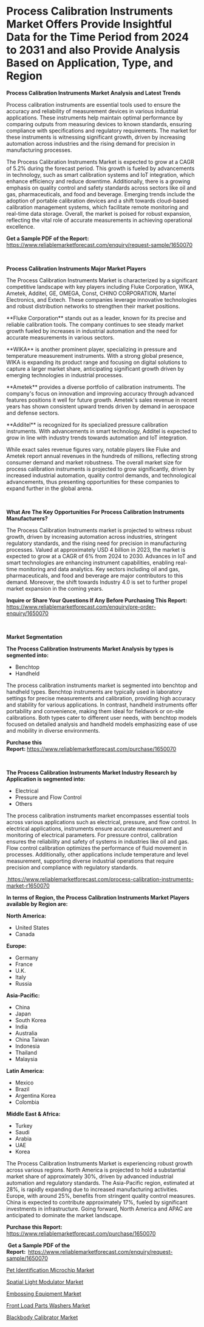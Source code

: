 <p><h1>Process Calibration Instruments Market Offers Provide Insightful Data for the Time Period from 2024 to 2031 and also Provide Analysis Based on Application, Type, and Region</h1></p><p><strong>Process Calibration Instruments Market Analysis and Latest Trends</strong></p>
<p><p>Process calibration instruments are essential tools used to ensure the accuracy and reliability of measurement devices in various industrial applications. These instruments help maintain optimal performance by comparing outputs from measuring devices to known standards, ensuring compliance with specifications and regulatory requirements. The market for these instruments is witnessing significant growth, driven by increasing automation across industries and the rising demand for precision in manufacturing processes.</p><p>The Process Calibration Instruments Market is expected to grow at a CAGR of 5.2% during the forecast period. This growth is fueled by advancements in technology, such as smart calibration systems and IoT integration, which enhance efficiency and reduce downtime. Additionally, there is a growing emphasis on quality control and safety standards across sectors like oil and gas, pharmaceuticals, and food and beverage. Emerging trends include the adoption of portable calibration devices and a shift towards cloud-based calibration management systems, which facilitate remote monitoring and real-time data storage. Overall, the market is poised for robust expansion, reflecting the vital role of accurate measurements in achieving operational excellence.</p></p>
<p><strong>Get a Sample PDF of the Report:&nbsp;</strong> <a href="https://www.reliablemarketforecast.com/enquiry/request-sample/1650070?utm_campaign=1167&utm_medium=2&utm_source=Github&utm_content=ia&utm_term=18102024&utm_id=process-calibration-instruments">https://www.reliablemarketforecast.com/enquiry/request-sample/1650070</a></p>
<p>&nbsp;</p>
<p><strong>Process Calibration Instruments Major Market Players</strong></p>
<p><p>The Process Calibration Instruments Market is characterized by a significant competitive landscape with key players including Fluke Corporation, WIKA, Ametek, Additel, GE, OMEGA, Const, CHINO CORPORATION, Martel Electronics, and Extech. These companies leverage innovative technologies and robust distribution networks to strengthen their market positions.</p><p>**Fluke Corporation** stands out as a leader, known for its precise and reliable calibration tools. The company continues to see steady market growth fueled by increases in industrial automation and the need for accurate measurements in various sectors.</p><p>**WIKA** is another prominent player, specializing in pressure and temperature measurement instruments. With a strong global presence, WIKA is expanding its product range and focusing on digital solutions to capture a larger market share, anticipating significant growth driven by emerging technologies in industrial processes.</p><p>**Ametek** provides a diverse portfolio of calibration instruments. The company's focus on innovation and improving accuracy through advanced features positions it well for future growth. Ametek's sales revenue in recent years has shown consistent upward trends driven by demand in aerospace and defense sectors.</p><p>**Additel** is recognized for its specialized pressure calibration instruments. With advancements in smart technology, Additel is expected to grow in line with industry trends towards automation and IoT integration.</p><p>While exact sales revenue figures vary, notable players like Fluke and Ametek report annual revenues in the hundreds of millions, reflecting strong consumer demand and market robustness. The overall market size for process calibration instruments is projected to grow significantly, driven by increased industrial automation, quality control demands, and technological advancements, thus presenting opportunities for these companies to expand further in the global arena.</p></p>
<p>&nbsp;</p>
<p><strong>What Are The Key Opportunities For Process Calibration Instruments Manufacturers?</strong></p>
<p><p>The Process Calibration Instruments market is projected to witness robust growth, driven by increasing automation across industries, stringent regulatory standards, and the rising need for precision in manufacturing processes. Valued at approximately USD 4 billion in 2023, the market is expected to grow at a CAGR of 6% from 2024 to 2030. Advances in IoT and smart technologies are enhancing instrument capabilities, enabling real-time monitoring and data analytics. Key sectors including oil and gas, pharmaceuticals, and food and beverage are major contributors to this demand. Moreover, the shift towards Industry 4.0 is set to further propel market expansion in the coming years.</p></p>
<p><strong>Inquire or Share Your Questions If Any Before Purchasing This Report:</strong> <a href="https://www.reliablemarketforecast.com/enquiry/pre-order-enquiry/1650070?utm_campaign=1167&utm_medium=2&utm_source=Github&utm_content=ia&utm_term=18102024&utm_id=process-calibration-instruments">https://www.reliablemarketforecast.com/enquiry/pre-order-enquiry/1650070</a></p>
<p>&nbsp;</p>
<p><strong>Market Segmentation</strong></p>
<p><strong>The Process Calibration Instruments Market Analysis by types is segmented into:</strong></p>
<p><ul><li>Benchtop</li><li>Handheld</li></ul></p>
<p><p>The process calibration instruments market is segmented into benchtop and handheld types. Benchtop instruments are typically used in laboratory settings for precise measurements and calibration, providing high accuracy and stability for various applications. In contrast, handheld instruments offer portability and convenience, making them ideal for fieldwork or on-site calibrations. Both types cater to different user needs, with benchtop models focused on detailed analysis and handheld models emphasizing ease of use and mobility in diverse environments.</p></p>
<p><strong>Purchase this Report:&nbsp;</strong><a href="https://www.reliablemarketforecast.com/purchase/1650070?utm_campaign=1167&utm_medium=2&utm_source=Github&utm_content=ia&utm_term=18102024&utm_id=process-calibration-instruments">https://www.reliablemarketforecast.com/purchase/1650070</a></p>
<p>&nbsp;</p>
<p><strong>The Process Calibration Instruments Market Industry Research by Application is segmented into:</strong></p>
<p><ul><li>Electrical</li><li>Pressure and Flow Control</li><li>Others</li></ul></p>
<p><p>The process calibration instruments market encompasses essential tools across various applications such as electrical, pressure, and flow control. In electrical applications, instruments ensure accurate measurement and monitoring of electrical parameters. For pressure control, calibration ensures the reliability and safety of systems in industries like oil and gas. Flow control calibration optimizes the performance of fluid movement in processes. Additionally, other applications include temperature and level measurement, supporting diverse industrial operations that require precision and compliance with regulatory standards.</p></p>
<p><a href="https://www.reliablemarketforecast.com/process-calibration-instruments-market-r1650070?utm_campaign=1167&utm_medium=2&utm_source=Github&utm_content=ia&utm_term=18102024&utm_id=process-calibration-instruments">&nbsp;https://www.reliablemarketforecast.com/process-calibration-instruments-market-r1650070</a></p>
<p><strong>In terms of Region, the Process Calibration Instruments Market Players available by Region are:</strong></p>
<p>
    <p> <strong> North America: </strong>
        <ul>
            <li>United States</li>
            <li>Canada</li>
        </ul>
        </p> 
    <p> <strong> Europe: </strong>
        <ul>
            <li>Germany</li>
            <li>France</li>
            <li>U.K.</li>
            <li>Italy</li>
            <li>Russia</li>
        </ul>
        </p> 
    <p> <strong> Asia-Pacific: </strong>
        <ul>
            <li>China</li>
            <li>Japan</li>
            <li>South Korea</li>
            <li>India</li>
            <li>Australia</li>
            <li>China Taiwan</li>
            <li>Indonesia</li>
            <li>Thailand</li>
            <li>Malaysia</li>
        </ul>
        </p> 
    <p> <strong> Latin America: </strong>
        <ul>
            <li>Mexico</li>
            <li>Brazil</li>
            <li>Argentina Korea</li>
            <li>Colombia</li>
        </ul>
        </p> 
    <p> <strong> Middle East & Africa: </strong>
        <ul>
            <li>Turkey</li>
            <li>Saudi</li>
            <li>Arabia</li>
            <li>UAE</li>
            <li>Korea</li>
        </ul>
    </p>
    </p>
<p><p>The Process Calibration Instruments Market is experiencing robust growth across various regions. North America is projected to hold a substantial market share of approximately 30%, driven by advanced industrial automation and regulatory standards. The Asia-Pacific region, estimated at 28%, is rapidly expanding due to increased manufacturing activities. Europe, with around 25%, benefits from stringent quality control measures. China is expected to contribute approximately 17%, fueled by significant investments in infrastructure. Going forward, North America and APAC are anticipated to dominate the market landscape.</p></p>
<p><strong>Purchase this Report: </strong><a href="https://www.reliablemarketforecast.com/purchase/1650070?utm_campaign=1167&utm_medium=2&utm_source=Github&utm_content=ia&utm_term=18102024&utm_id=process-calibration-instruments">https://www.reliablemarketforecast.com/purchase/1650070</a></p>
<p>&nbsp;<strong>Get a Sample PDF of the Report:&nbsp;&nbsp;</strong><a href="https://www.reliablemarketforecast.com/enquiry/request-sample/1650070?utm_campaign=1167&utm_medium=2&utm_source=Github&utm_content=ia&utm_term=18102024&utm_id=process-calibration-instruments">https://www.reliablemarketforecast.com/enquiry/request-sample/1650070</a></p>
<p><strong></strong></p>
<p><p><a href="https://github.com/guneycigdem35/Market-Research-Report-List-5/blob/main/pet-identification-microchip-market.md?utm_campaign=1167&utm_medium=2&utm_source=Github&utm_content=ia&utm_term=18102024&utm_id=process-calibration-instruments">Pet Identification Microchip Market</a></p><p><a href="https://issuu.com/reportprime-2/docs/spatial-light-modulator-market-size_665b68f64cec14?utm_campaign=1167&utm_medium=2&utm_source=Github&utm_content=ia&utm_term=18102024&utm_id=process-calibration-instruments">Spatial Light Modulator Market</a></p><p><a href="https://www.linkedin.com/pulse/embossing-equipment-market-indicators-size-regional-breakdown-ng1lc?utm_campaign=1167&utm_medium=2&utm_source=Github&utm_content=ia&utm_term=18102024&utm_id=process-calibration-instruments">Embossing Equipment Market</a></p><p><a href="https://issuu.com/reportprime-2/docs/front-load-parts-washers-market-siz_548a00a42dd195?utm_campaign=1167&utm_medium=2&utm_source=Github&utm_content=ia&utm_term=18102024&utm_id=process-calibration-instruments">Front Load Parts Washers Market</a></p><p><a href="https://www.linkedin.com/pulse/global-blackbody-calibrator-market-trends-innovations-forward-looking-fobrc?utm_campaign=1167&utm_medium=2&utm_source=Github&utm_content=ia&utm_term=18102024&utm_id=process-calibration-instruments">Blackbody Calibrator Market</a></p></p>
